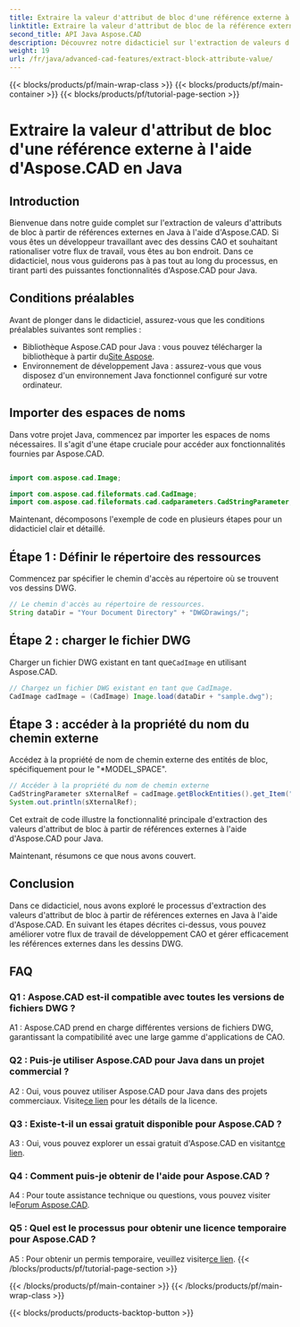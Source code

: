 ```yaml
---
title: Extraire la valeur d'attribut de bloc d'une référence externe à l'aide d'Aspose.CAD en Java
linktitle: Extraire la valeur d'attribut de bloc de la référence externe
second_title: API Java Aspose.CAD
description: Découvrez notre didacticiel sur l'extraction de valeurs d'attributs de bloc à partir de références externes DWG en Java à l'aide d'Aspose.CAD. Améliorez votre flux de travail de développement CAO sans effort.
weight: 19
url: /fr/java/advanced-cad-features/extract-block-attribute-value/
---
```


{{< blocks/products/pf/main-wrap-class >}}
{{< blocks/products/pf/main-container >}}
{{< blocks/products/pf/tutorial-page-section >}}

# Extraire la valeur d'attribut de bloc d'une référence externe à l'aide d'Aspose.CAD en Java

## Introduction

Bienvenue dans notre guide complet sur l'extraction de valeurs d'attributs de bloc à partir de références externes en Java à l'aide d'Aspose.CAD. Si vous êtes un développeur travaillant avec des dessins CAO et souhaitant rationaliser votre flux de travail, vous êtes au bon endroit. Dans ce didacticiel, nous vous guiderons pas à pas tout au long du processus, en tirant parti des puissantes fonctionnalités d'Aspose.CAD pour Java.

## Conditions préalables

Avant de plonger dans le didacticiel, assurez-vous que les conditions préalables suivantes sont remplies :

-  Bibliothèque Aspose.CAD pour Java : vous pouvez télécharger la bibliothèque à partir du[Site Aspose](https://releases.aspose.com/cad/java/).
- Environnement de développement Java : assurez-vous que vous disposez d'un environnement Java fonctionnel configuré sur votre ordinateur.

## Importer des espaces de noms

Dans votre projet Java, commencez par importer les espaces de noms nécessaires. Il s'agit d'une étape cruciale pour accéder aux fonctionnalités fournies par Aspose.CAD.

```java

import com.aspose.cad.Image;

import com.aspose.cad.fileformats.cad.CadImage;
import com.aspose.cad.fileformats.cad.cadparameters.CadStringParameter;
```

Maintenant, décomposons l'exemple de code en plusieurs étapes pour un didacticiel clair et détaillé.

## Étape 1 : Définir le répertoire des ressources

Commencez par spécifier le chemin d'accès au répertoire où se trouvent vos dessins DWG.

```java
// Le chemin d'accès au répertoire de ressources.
String dataDir = "Your Document Directory" + "DWGDrawings/";
```

## Étape 2 : charger le fichier DWG

Charger un fichier DWG existant en tant que`CadImage` en utilisant Aspose.CAD.

```java
// Chargez un fichier DWG existant en tant que CadImage.
CadImage cadImage = (CadImage) Image.load(dataDir + "sample.dwg");
```

## Étape 3 : accéder à la propriété du nom du chemin externe

Accédez à la propriété de nom de chemin externe des entités de bloc, spécifiquement pour le "*MODEL_SPACE".

```java
// Accéder à la propriété du nom de chemin externe
CadStringParameter sXternalRef = cadImage.getBlockEntities().get_Item("*MODEL_SPACE").getXRefPathName();
System.out.println(sXternalRef);
```

Cet extrait de code illustre la fonctionnalité principale d'extraction des valeurs d'attribut de bloc à partir de références externes à l'aide d'Aspose.CAD pour Java.

Maintenant, résumons ce que nous avons couvert.

## Conclusion

Dans ce didacticiel, nous avons exploré le processus d'extraction des valeurs d'attribut de bloc à partir de références externes en Java à l'aide d'Aspose.CAD. En suivant les étapes décrites ci-dessus, vous pouvez améliorer votre flux de travail de développement CAO et gérer efficacement les références externes dans les dessins DWG.

## FAQ

### Q1 : Aspose.CAD est-il compatible avec toutes les versions de fichiers DWG ?

A1 : Aspose.CAD prend en charge différentes versions de fichiers DWG, garantissant la compatibilité avec une large gamme d'applications de CAO.

### Q2 : Puis-je utiliser Aspose.CAD pour Java dans un projet commercial ?

 A2 : Oui, vous pouvez utiliser Aspose.CAD pour Java dans des projets commerciaux. Visite[ce lien](https://purchase.aspose.com/buy) pour les détails de la licence.

### Q3 : Existe-t-il un essai gratuit disponible pour Aspose.CAD ?

 A3 : Oui, vous pouvez explorer un essai gratuit d'Aspose.CAD en visitant[ce lien](https://releases.aspose.com/).

### Q4 : Comment puis-je obtenir de l'aide pour Aspose.CAD ?

 A4 : Pour toute assistance technique ou questions, vous pouvez visiter le[Forum Aspose.CAD](https://forum.aspose.com/c/cad/19).

### Q5 : Quel est le processus pour obtenir une licence temporaire pour Aspose.CAD ?

 A5 : Pour obtenir un permis temporaire, veuillez visiter[ce lien](https://purchase.aspose.com/temporary-license/).
{{< /blocks/products/pf/tutorial-page-section >}}

{{< /blocks/products/pf/main-container >}}
{{< /blocks/products/pf/main-wrap-class >}}

{{< blocks/products/products-backtop-button >}}
